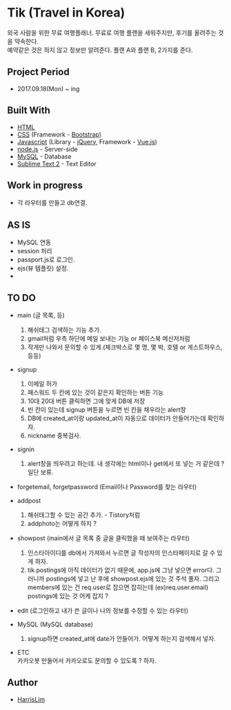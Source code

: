 # Tik (Travel in Korea)

외국 사람을 위한 무료 여행플래너. 무료로 여행 플랜을 세워주지만, 후기를 올려주는 것을 약속한다.<br> 예약같은 것은 하지 않고 정보만 알려준다. 플랜 A와 플랜 B, 2가지를 준다.

## Project Period

* 2017.09.18(Mon) ~ ing

## Built With

* [HTML](https://www.w3.org/html/)
* [CSS](https://www.w3.org/Style/CSS/) (Framework - [Bootstrap](https://getbootstrap.com/))
* [Javascript](https://www.javascript.com/) (Library - [jQuery](https://jquery.com/), Framework - [Vue.js](https://vuejs.org/))
* [node.js](https://nodejs.org/en/) - Server-side
* [MySQL](https://www.mysql.com/) - Database
* [Sublime Text 2](http://www.sublimetext.com/2) - Text Editor


## Work in progress

*  각 라우터를 만들고 db연결.

## AS IS

* MySQL 연동
* session 처리
* passport.js로 로그인.
* ejs(뷰 템플릿) 설정.
* 

## TO DO

* main (글 목록, 등)<br>
	1. 해쉬태그 검색하는 기능 추가.<br>
	2. gmail처럼 우측 하단에 메일 보내는 기능 or 페이스북 메신저처럼<br>
	3. 작게만 나와서 문의할 수 있게.(체크박스로 몇 명, 몇 박, 호텔 or 게스트하우스, 등등)

* signup<br>
	1. 이메일 허가<br>
	2. 패스워드 두 칸에 있는 것이 같은지 확인하는 버튼 기능<br>
	3. 10대 20대 버튼 클릭하면 그에 맞게 DB에 저장<br>
	4. 빈 칸이 있는데 signup 버튼을 누르면 빈 칸을 채우라는 alert창<br>
	5. DB에 created_at이랑 updated_at이 자동으로 데이터가 안들어가는데 확인하자.
	6. nickname 중복검사.

* signin
	1. alert창을 띄우려고 하는데. 내 생각에는 html이나 get에서 또 넣는 거 같은데 ? 일단 보류. 

* forgetemail, forgetpassword (Email이나 Password를 찾는 라우터)

* addpost<br>
	1. 해쉬태그할 수 있는 공간 추가. - Tistory처럼
	2. addphoto는 어떻게 하지 ? 

* showpost (main에서 글 목록 중 글을 클릭했을 때 보여주는 라우터)<br>
	1. 인스타아이디를 db에서 가져와서 누르면 글 작성자의 인스타페이지로 갈 수 있게 하자.<br>
	2. tik.postings에 아직 데이터가 없기 때문에, app.js에 그냥 넣으면 error다. 그러니까 postings에 넣고 난 후에 showpost.ejs에 있는 것 주석 풀자. 그리고 members에 있는 건 req.user로 잡으면 잡히는데 (ex)req.user.email) postings에 있는 것 어케 잡지 ?

* edit (로그인하고 내가 쓴 글이나 나의 정보를 수정할 수 있는 라우터)

* MySQL (MySQL database)<br>
	1. signup하면 created_at에 date가 안들어가. 어떻게 하는지 검색해서 넣자.


* ETC<br>
	카카오봇 만들어서 카카오로도 문의할 수 있도록 ? 하자.
## Author

* [HarrisLim](https://github.com/HarrisLim)<br><br>